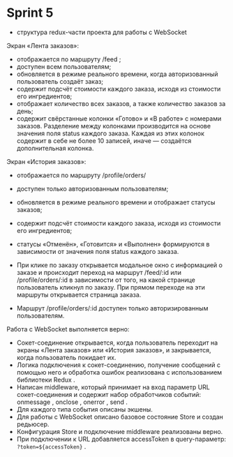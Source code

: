 # Sprint 5

- структура redux-части проекта для работы с WebSocket

Экран «Лента заказов»:

- отображается по маршруту /feed ;
- доступен всем пользователям;
- обновляется в режиме реального времени, когда авторизованный пользователь создаёт заказ;
- содержит подсчёт стоимости каждого заказа, исходя из стоимости его ингредиентов;
- отображает количество всех заказов, а также количество заказов за день;
- содержит свёрстанные колонки «Готово» и «В работе» с номерами заказов. Разделение между колонками
  производится на основе значения поля status каждого заказа. Каждая из этих колонок содержит в себе не более 10
  записей, иначе — создаётся дополнительная колонка.

Экран «История заказов»:

- отображается по маршруту /profile/orders/
- доступен только авторизованным пользователям;
- обновляется в режиме реального времени и отображает статусы заказов;
- содержит подсчёт стоимости каждого заказа, исходя из стоимости его ингредиентов;
- статусы «Отменён», «Готовится» и «Выполнен» формируются в зависимости от значения поля status каждого заказа.

- При клике по заказу открывается модальное окно с информацией о заказе и происходит переход на маршрут /feed/:id
  или /profile/orders/:id в зависимости от того, на какой странице пользователь кликнул по заказу. При прямом переходе
  на эти маршруты открывается страница заказа.
- Маршрут /profile/orders/:id доступен только авторизированным пользователям.

Работа с WebSocket выполняется верно:

- Сокет-соединение открывается, когда пользователь переходит на экраны «Лента заказов» или «История заказов», и закрывается, когда пользователь покидает их.
- Логика подключения к сокет-соединению, получение сообщений с помощью него и обработка ошибок реализована с использованием библиотеки Redux .
- Написан middleware, который принимает на вход параметр URL сокет-соединения и содержит набор обработчиков событий: onmessage , onclose , onerror , send .
- Для каждого типа события описаны экшены.
- Для работы с WebSocket описано базовое состояние Store и создан редьюсер.
- Конфигурация Store и подключение middleware реализованы верно.
- При подключении к URL добавляется accessToken в query-параметр: `?token=${accessToken}` .
